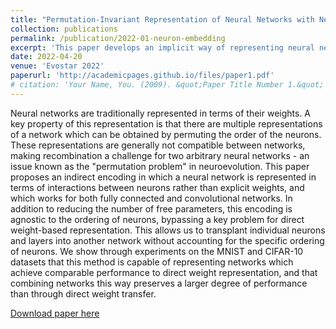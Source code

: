 ```yaml
---
title: "Permutation-Invariant Representation of Neural Networks with Neuron Embeddings"
collection: publications
permalink: /publication/2022-01-neuron-embedding
excerpt: 'This paper develops an implicit way of representing neural networks to facilitate transplanting of neurons between models.'
date: 2022-04-20
venue: 'Evostar 2022'
paperurl: 'http://academicpages.github.io/files/paper1.pdf'
# citation: 'Your Name, You. (2009). &quot;Paper Title Number 1.&quot; <i>Journal 1</i>. 1(1).'
---
```

Neural networks are traditionally represented in terms of their weights. A key property of this representation is that there are multiple representations of a network which can be obtained by permuting the order of the neurons. These representations are generally not compatible between networks, making recombination a challenge for two arbitrary neural networks - an issue known as the "permutation problem" in neuroevolution. This paper proposes an indirect encoding in which a neural network is represented in terms of interactions between neurons rather than explicit weights, and which works for both fully connected and convolutional networks. In addition to reducing the number of free parameters, this encoding is agnostic to the ordering of neurons, bypassing a key problem for direct weight-based representation. This allows us to transplant individual neurons and layers into another network without accounting for the specific ordering of neurons. We show through experiments on the MNIST and CIFAR-10 datasets that this method is capable of representing networks which achieve comparable performance to direct weight representation, and that combining networks this way preserves a larger degree of performance than through direct weight transfer.

[Download paper here](/files/NeuronEmbedding.pdf)

<!-- Recommended citation: Your Name, You. (2009). "Paper Title Number 1." <i>Journal 1</i>. 1(1). -->